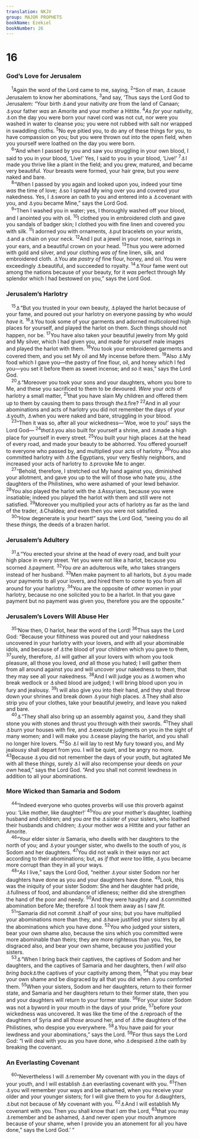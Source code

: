 ```yaml
---
translation: NKJV
group: MAJOR PROPHETS
bookName: Ezekiel 
bookNumber: 26
---
```


<div class="title"><h1>16</h1><h3>God’s Love for Jerusalem</h3></div>
<span class="verse exe_16_1"> <sup>1</sup>Again the word of the Lord came to me, saying, </span>
<span class="verse exe_16_2"><sup>2</sup>“Son of man, <a data-toggle="tooltip" data-placement="bottom" title="Is. 58:1; Ezek. 20:4; 22:2">⚓</a>cause Jerusalem to know her abominations, </span>
<span class="verse exe_16_3"><sup>3</sup>and say, ‘Thus says the Lord God to Jerusalem: “Your birth <a data-toggle="tooltip" data-placement="bottom" title="Ezek. 21:30">⚓</a>and your nativity <i>are</i> from the land of Canaan; <a data-toggle="tooltip" data-placement="bottom" title="Gen. 15:16; Deut. 7:1; Josh. 24:15; Ezek. 16:45">⚓</a>your father <i>was</i> an Amorite and your mother a Hittite. </span>
<span class="verse exe_16_4"><sup>4</sup><i>As</i> <i>for</i> your nativity, <a data-toggle="tooltip" data-placement="bottom" title="Hos. 2:3">⚓</a>on the day you were born your navel cord was not cut, nor were you washed in water to cleanse <i>you;</i> you were not rubbed with salt nor wrapped in swaddling cloths. </span>
<span class="verse exe_16_5"><sup>5</sup>No eye pitied you, to do any of these things for you, to have compassion on you; but you were thrown out into the open field, when you yourself were loathed on the day you were born.<br/></span>
<span class="verse exe_16_6"> <sup>6</sup>“And when I passed by you and saw you struggling in your own blood, I said to you in your blood, ‘Live!’ Yes, I said to you in your blood, ‘Live!’ </span>
<span class="verse exe_16_7"><sup>7</sup><a data-toggle="tooltip" data-placement="bottom" title="Ex. 1:7; Deut. 1:10">⚓</a>I made you thrive like a plant in the field; and you grew, matured, and became very beautiful. <i>Your</i> breasts were formed, your hair grew, but you <i>were</i> naked and bare.<br/></span>
<span class="verse exe_16_8"> <sup>8</sup>“When I passed by you again and looked upon you, indeed your time <i>was</i> the time of love; <a data-toggle="tooltip" data-placement="bottom" title="Ruth 3:9; Jer. 2:2">⚓</a>so I spread My wing over you and covered your nakedness. Yes, I <a data-toggle="tooltip" data-placement="bottom" title="Gen. 22:16–18">⚓</a>swore an oath to you and entered into a <a data-toggle="tooltip" data-placement="bottom" title="Ex. 24:6–8">⚓</a>covenant with you, and <a data-toggle="tooltip" data-placement="bottom" title="(Ex. 19:5); Jer. 2:2; Ezek. 20:5; (Hos. 2:19, 20)">⚓</a>you became Mine,” says the Lord God.<br/></span>
<span class="verse exe_16_9"> <sup>9</sup>“Then I washed you in water; yes, I thoroughly washed off your blood, and I anointed you with oil. </span>
<span class="verse exe_16_10"><sup>10</sup>I clothed you in embroidered cloth and gave you sandals of badger skin; I clothed you with fine linen and covered you with silk. </span>
<span class="verse exe_16_11"><sup>11</sup>I adorned you with ornaments, <a data-toggle="tooltip" data-placement="bottom" title="Gen. 24:22, 47; Is. 3:19; Ezek. 23:42">⚓</a>put bracelets on your wrists, <a data-toggle="tooltip" data-placement="bottom" title="Gen. 41:42; Prov. 1:9">⚓</a>and a chain on your neck. </span>
<span class="verse exe_16_12"><sup>12</sup>And I put a jewel in your nose, earrings in your ears, and a beautiful crown on your head. </span>
<span class="verse exe_16_13"><sup>13</sup>Thus you were adorned with gold and silver, and your clothing <i>was</i> <i>of</i> fine linen, silk, and embroidered cloth. <a data-toggle="tooltip" data-placement="bottom" title="Deut. 32:13, 14">⚓</a>You ate <i>pastry</i> <i>of</i> fine flour, honey, and oil. You were exceedingly <a data-toggle="tooltip" data-placement="bottom" title="Ps. 48:2">⚓</a>beautiful, and succeeded to royalty. </span>
<span class="verse exe_16_14"><sup>14</sup><a data-toggle="tooltip" data-placement="bottom" title="Ps. 50:2; Lam. 2:15">⚓</a>Your fame went out among the nations because of your beauty, for it <i>was</i> perfect through My splendor which I had bestowed on you,” says the Lord God.<br/></span>
<div class="title"><h3>Jerusalem’s Harlotry</h3></div>
<span class="verse exe_16_15"> <sup>15</sup><a data-toggle="tooltip" data-placement="bottom" title="Deut. 32:15; Jer. 7:4; Mic. 3:11">⚓</a>“But you trusted in your own beauty, <a data-toggle="tooltip" data-placement="bottom" title="Is. 1:21; 57:8; Jer. 2:20; 3:2, 6, 20; Ezek. 23:11–20; Hos. 1:2">⚓</a>played the harlot because of your fame, and poured out your harlotry on everyone passing by who <i>would</i> <i>have</i> it. </span>
<span class="verse exe_16_16"><sup>16</sup><a data-toggle="tooltip" data-placement="bottom" title="2 Kin. 23:7; Ezek. 7:20; Hos. 2:8">⚓</a>You took some of your garments and adorned multicolored high places for yourself, and played the harlot on them. <i>Such</i> things should not happen, nor be. </span>
<span class="verse exe_16_17"><sup>17</sup>You have also taken your beautiful jewelry from My gold and My silver, which I had given you, and made for yourself male images and played the harlot with them. </span>
<span class="verse exe_16_18"><sup>18</sup>You took your embroidered garments and covered them, and you set My oil and My incense before them. </span>
<span class="verse exe_16_19"><sup>19</sup>Also <a data-toggle="tooltip" data-placement="bottom" title="Hos. 2:8">⚓</a>My food which I gave you—the pastry of fine flour, oil, and honey <i>which</i> I fed you—you set it before them as sweet incense; and <i>so</i> it was,” says the Lord God.<br/></span>
<span class="verse exe_16_20"> <sup>20</sup><a data-toggle="tooltip" data-placement="bottom" title="2 Kin. 16:3; Ps. 106:37; Is. 57:5; Jer. 7:31; Ezek. 20:26">⚓</a>“Moreover you took your sons and your daughters, whom you bore to Me, and these you sacrificed to them to be devoured. <i>Were</i> your <i>acts</i> of harlotry a small matter, </span>
<span class="verse exe_16_21"><sup>21</sup>that you have slain My children and offered them up to them by causing them to pass through <i>the</i><a data-toggle="tooltip" data-placement="bottom" title="2 Kin. 17:17; Jer. 19:5; Ezek. 20:31; 23:37">⚓</a>fire? </span>
<span class="verse exe_16_22"><sup>22</sup>And in all your abominations and acts of harlotry you did not remember the days of your <a data-toggle="tooltip" data-placement="bottom" title="Jer. 2:2; Hos. 11:1">⚓</a>youth, <a data-toggle="tooltip" data-placement="bottom" title="Ezek. 16:4–6">⚓</a>when you were naked and bare, struggling in your blood.<br/></span>
<span class="verse exe_16_23"> <sup>23</sup>“Then it was so, after all your wickedness—‘Woe, woe to you!’ says the Lord God— </span>
<span class="verse exe_16_24"><sup>24</sup><i>that</i><a data-toggle="tooltip" data-placement="bottom" title="Jer. 11:13; Ezek. 16:31, 39; 20:28, 29">⚓</a>you also built for yourself a shrine, and <a data-toggle="tooltip" data-placement="bottom" title="Ps. 78:58; Is. 57:7; Jer. 2:20; 3:2">⚓</a>made a high place for yourself in every street. </span>
<span class="verse exe_16_25"><sup>25</sup>You built your high places <a data-toggle="tooltip" data-placement="bottom" title="Prov. 9:14">⚓</a>at the head of every road, and made your beauty to be abhorred. You offered yourself to everyone who passed by, and multiplied your acts of harlotry. </span>
<span class="verse exe_16_26"><sup>26</sup>You also committed harlotry with <a data-toggle="tooltip" data-placement="bottom" title="Ezek. 16:26; 20:7, 8">⚓</a>the Egyptians, your very fleshly neighbors, and increased your acts of harlotry to <a data-toggle="tooltip" data-placement="bottom" title="Deut. 31:20">⚓</a>provoke Me to anger.<br/></span>
<span class="verse exe_16_27"> <sup>27</sup>“Behold, therefore, I stretched out My hand against you, diminished your allotment, and gave you up to the will of those who hate you, <a data-toggle="tooltip" data-placement="bottom" title="2 Chr. 28:18; Is. 9:12; Ezek. 16:57">⚓</a>the daughters of the Philistines, who were ashamed of your lewd behavior. </span>
<span class="verse exe_16_28"><sup>28</sup>You also played the harlot with the <a data-toggle="tooltip" data-placement="bottom" title="2 Kin. 16:7, 10–18; 2 Chr. 28:16, 20–23; Jer. 2:18, 36; Ezek. 23:12; Hos. 10:6">⚓</a>Assyrians, because you were insatiable; indeed you played the harlot with them and still were not satisfied. </span>
<span class="verse exe_16_29"><sup>29</sup>Moreover you multiplied your acts of harlotry as far as the land of the trader, <a data-toggle="tooltip" data-placement="bottom" title="Ezek. 23:14–17">⚓</a>Chaldea; and even then you were not satisfied.<br/></span>
<span class="verse exe_16_30"> <sup>30</sup>“How degenerate is your heart!” says the Lord God, “seeing you do all these <i>things,</i> the deeds of a brazen harlot.<br/></span>
<div class="title"><h3>Jerusalem’s Adultery</h3></div>
<span class="verse exe_16_31"> <sup>31</sup><a data-toggle="tooltip" data-placement="bottom" title="Ezek. 16:24, 39">⚓</a>“You erected your shrine at the head of every road, and built your high place in every street. Yet you were not like a harlot, because you scorned <a data-toggle="tooltip" data-placement="bottom" title="Is. 52:3">⚓</a>payment. </span>
<span class="verse exe_16_32"><sup>32</sup><i>You</i> <i>are</i> an adulterous wife, <i>who</i> takes strangers instead of her husband. </span>
<span class="verse exe_16_33"><sup>33</sup>Men make payment to all harlots, but <a data-toggle="tooltip" data-placement="bottom" title="Is. 30:6; 57:9; Ezek. 16:41; Hos. 8:9, 10">⚓</a>you made your payments to all your lovers, and hired them to come to you from all around for your harlotry. </span>
<span class="verse exe_16_34"><sup>34</sup>You are the opposite of <i>other</i> women in your harlotry, because no one solicited you to be a harlot. In that you gave payment but no payment was given you, therefore you are the opposite.”<br/></span>
<div class="title"><h3>Jerusalem’s Lovers Will Abuse Her</h3></div>
<span class="verse exe_16_35"> <sup>35</sup>‘Now then, O harlot, hear the word of the Lord! </span>
<span class="verse exe_16_36"><sup>36</sup>Thus says the Lord God: “Because your filthiness was poured out and your nakedness uncovered in your harlotry with your lovers, and with all your abominable idols, and because of <a data-toggle="tooltip" data-placement="bottom" title="Jer. 2:34; Ezek. 16:20">⚓</a>the blood of your children which you gave to them, </span>
<span class="verse exe_16_37"><sup>37</sup>surely, therefore, <a data-toggle="tooltip" data-placement="bottom" title="Jer. 13:22, 26; Lam. 1:8; Ezek. 23:9, 10, 22, 29; Hos. 2:10; 8:10; Nah. 3:5">⚓</a>I will gather all your lovers with whom you took pleasure, all those you loved, <i>and</i> all those you hated; I will gather them from all around against you and will uncover your nakedness to them, that they may see all your nakedness. </span>
<span class="verse exe_16_38"><sup>38</sup>And I will judge you as <a data-toggle="tooltip" data-placement="bottom" title="Lev. 20:10; Deut. 22:22; Ezek. 23:45">⚓</a>women who break wedlock or <a data-toggle="tooltip" data-placement="bottom" title="Gen. 9:6; Ex. 21:12; Ezek. 16:20, 36">⚓</a>shed blood are judged; I will bring blood upon you in fury and jealousy. </span>
<span class="verse exe_16_39"><sup>39</sup>I will also give you into their hand, and they shall throw down your shrines and break down <a data-toggle="tooltip" data-placement="bottom" title="Ezek. 16:24, 31">⚓</a>your high places. <a data-toggle="tooltip" data-placement="bottom" title="Ezek. 23:26; Hos. 2:3">⚓</a>They shall also strip you of your clothes, take your beautiful jewelry, and leave you naked and bare.<br/></span>
<span class="verse exe_16_40"> <sup>40</sup><a data-toggle="tooltip" data-placement="bottom" title="Ezek. 23:45–47; Hab. 1:6–10">⚓</a>“They shall also bring up an assembly against you, <a data-toggle="tooltip" data-placement="bottom" title="John 8:5, 7">⚓</a>and they shall stone you with stones and thrust you through with their swords. </span>
<span class="verse exe_16_41"><sup>41</sup>They shall <a data-toggle="tooltip" data-placement="bottom" title="Deut. 13:16; 2 Kin. 25:9; Jer. 39:8; 52:13">⚓</a>burn your houses with fire, and <a data-toggle="tooltip" data-placement="bottom" title="Ezek. 5:8; 23:10, 48">⚓</a>execute judgments on you in the sight of many women; and I will make you <a data-toggle="tooltip" data-placement="bottom" title="Ezek. 23:27">⚓</a>cease playing the harlot, and you shall no longer hire lovers. </span>
<span class="verse exe_16_42"><sup>42</sup>So <a data-toggle="tooltip" data-placement="bottom" title="2 Sam. 24:25; Ezek. 5:13; 21:17; Zech. 6:8">⚓</a>I will lay to rest My fury toward you, and My jealousy shall depart from you. I will be quiet, and be angry no more. </span>
<span class="verse exe_16_43"><sup>43</sup>Because <a data-toggle="tooltip" data-placement="bottom" title="Ps. 78:42; Ezek. 16:22">⚓</a>you did not remember the days of your youth, but agitated Me with all these <i>things,</i> surely <a data-toggle="tooltip" data-placement="bottom" title="Ezek. 9:10; 11:21; 22:31">⚓</a>I will also recompense your deeds on <i>your</i> <i>own</i> head,” says the Lord God. “And you shall not commit lewdness in addition to all your abominations.<br/></span>
<div class="title"><h3>More Wicked than Samaria and Sodom</h3></div>
<span class="verse exe_16_44"> <sup>44</sup>“Indeed everyone who quotes proverbs will use <i>this</i> proverb against you: ‘Like mother, like daughter!’ </span>
<span class="verse exe_16_45"><sup>45</sup>You <i>are</i> your mother’s daughter, loathing husband and children; and you <i>are</i> the <a data-toggle="tooltip" data-placement="bottom" title="Ezek. 23:2–4">⚓</a>sister of your sisters, who loathed their husbands and children; <a data-toggle="tooltip" data-placement="bottom" title="Ezek. 16:3">⚓</a>your mother <i>was</i> a Hittite and your father an Amorite.<br/></span>
<span class="verse exe_16_46"> <sup>46</sup>“Your elder sister <i>is</i> Samaria, who dwells with her daughters to the north of you; and <a data-toggle="tooltip" data-placement="bottom" title="Deut. 32:32; Is. 1:10">⚓</a>your younger sister, who dwells to the south of you, <i>is</i> Sodom and her daughters. </span>
<span class="verse exe_16_47"><sup>47</sup>You did not walk in their ways nor act according to their abominations; but, as <i>if</i> <i>that</i> <i>were</i> too little, <a data-toggle="tooltip" data-placement="bottom" title="2 Kin. 21:9; Ezek. 5:6, 7">⚓</a>you became more corrupt than they in all your ways.<br/></span>
<span class="verse exe_16_48"> <sup>48</sup>“<i>As</i> I live,” says the Lord God, “neither <a data-toggle="tooltip" data-placement="bottom" title="Is. 3:9; Lam. 4:6; Matt. 10:15; 11:24; Rev. 11:8">⚓</a>your sister Sodom nor her daughters have done as you and your daughters have done. </span>
<span class="verse exe_16_49"><sup>49</sup>Look, this was the iniquity of your sister Sodom: She and her daughter had pride, <a data-toggle="tooltip" data-placement="bottom" title="Gen. 13:10; Is. 22:13; Amos 6:4–6">⚓</a>fullness of food, and abundance of idleness; neither did she strengthen the hand of the poor and needy. </span>
<span class="verse exe_16_50"><sup>50</sup>And they were haughty and <a data-toggle="tooltip" data-placement="bottom" title="Gen. 13:13; 18:20; 19:5">⚓</a>committed abomination before Me; therefore <a data-toggle="tooltip" data-placement="bottom" title="Gen. 19:24">⚓</a>I took them away as I saw <i>fit.</i><br/></span>
<span class="verse exe_16_51"> <sup>51</sup>“Samaria did not commit <a data-toggle="tooltip" data-placement="bottom" title="Ezek. 23:11">⚓</a>half of your sins; but you have multiplied your abominations more than they, and <a data-toggle="tooltip" data-placement="bottom" title="Jer. 3:8–11; Matt. 12:41">⚓</a>have justified your sisters by all the abominations which you have done. </span>
<span class="verse exe_16_52"><sup>52</sup>You who judged your sisters, bear your own shame also, because the sins which you committed were more abominable than theirs; they are more righteous than you. Yes, be disgraced also, and bear your own shame, because you justified your sisters.<br/></span>
<span class="verse exe_16_53"> <sup>53</sup><a data-toggle="tooltip" data-placement="bottom" title="Is. 1:9; (Ezek. 16:60)">⚓</a>“When I bring back their captives, the captives of Sodom and her daughters, and the captives of Samaria and her daughters, then <i>I</i> <i>will</i> <i>also</i> <i>bring</i> <i>back</i><a data-toggle="tooltip" data-placement="bottom" title="Jer. 20:16">⚓</a>the captives of your captivity among them, </span>
<span class="verse exe_16_54"><sup>54</sup>that you may bear your own shame and be disgraced by all that you did when <a data-toggle="tooltip" data-placement="bottom" title="Ezek. 14:22">⚓</a>you comforted them. </span>
<span class="verse exe_16_55"><sup>55</sup>When your sisters, Sodom and her daughters, return to their former state, and Samaria and her daughters return to their former state, then you and your daughters will return to your former state. </span>
<span class="verse exe_16_56"><sup>56</sup>For your sister Sodom was not a byword in your mouth in the days of your pride, </span>
<span class="verse exe_16_57"><sup>57</sup>before your wickedness was uncovered. It was like the time of the <a data-toggle="tooltip" data-placement="bottom" title="2 Kin. 16:5; 2 Chr. 28:18; Is. 7:1; Ezek. 5:14, 15; 22:4">⚓</a>reproach of the daughters of Syria and all <i>those</i> around her, and of <a data-toggle="tooltip" data-placement="bottom" title="Ezek. 16:27">⚓</a>the daughters of the Philistines, who despise you everywhere. </span>
<span class="verse exe_16_58"><sup>58</sup><a data-toggle="tooltip" data-placement="bottom" title="Ezek. 23:49">⚓</a>You have paid for your lewdness and your abominations,” says the Lord. </span>
<span class="verse exe_16_59"><sup>59</sup>For thus says the Lord God: “I will deal with you as you have done, who <a data-toggle="tooltip" data-placement="bottom" title="Ezek. 17:13">⚓</a>despised <a data-toggle="tooltip" data-placement="bottom" title="Deut. 29:12">⚓</a>the oath by breaking the covenant.<br/></span>
<div class="title"><h3>An Everlasting Covenant</h3></div>
<span class="verse exe_16_60"> <sup>60</sup>“Nevertheless I will <a data-toggle="tooltip" data-placement="bottom" title="Lev. 26:42–45; Ps. 106:45">⚓</a>remember My covenant with you in the days of your youth, and I will establish <a data-toggle="tooltip" data-placement="bottom" title="Is. 55:3; Jer. 32:40; 50:5; Ezek. 37:26">⚓</a>an everlasting covenant with you. </span>
<span class="verse exe_16_61"><sup>61</sup>Then <a data-toggle="tooltip" data-placement="bottom" title="Jer. 50:4, 5; Ezek. 20:43; 36:31">⚓</a>you will remember your ways and be ashamed, when you receive your older and your younger sisters; for I will give them to you for <a data-toggle="tooltip" data-placement="bottom" title="Is. 54:1; 60:4; (Gal. 4:26)">⚓</a>daughters, <a data-toggle="tooltip" data-placement="bottom" title="Jer. 31:31">⚓</a>but not because of My covenant with you. </span>
<span class="verse exe_16_62"><sup>62</sup><a data-toggle="tooltip" data-placement="bottom" title="Hos. 2:19, 20">⚓</a>And I will establish My covenant with you. Then you shall know that I <i>am</i> the Lord, </span>
<span class="verse exe_16_63"><sup>63</sup>that you may <a data-toggle="tooltip" data-placement="bottom" title="Ezek. 36:31, 32; Dan. 9:7, 8">⚓</a>remember and be ashamed, <a data-toggle="tooltip" data-placement="bottom" title="Ps. 39:9; (Rom. 3:19)">⚓</a>and never open your mouth anymore because of your shame, when I provide you an atonement for all you have done,” says the Lord God.’ ”<br/></span>

